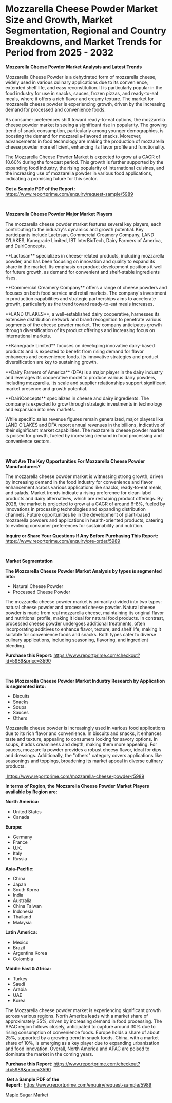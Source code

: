 <p><h1>Mozzarella Cheese Powder Market Size and Growth, Market Segmentation, Regional and Country Breakdowns, and Market Trends for Period from 2025 -  2032</h1></p><p><strong>Mozzarella Cheese Powder Market Analysis and Latest Trends</strong></p>
<p><p>Mozzarella Cheese Powder is a dehydrated form of mozzarella cheese, widely used in various culinary applications due to its convenience, extended shelf life, and easy reconstitution. It is particularly popular in the food industry for use in snacks, sauces, frozen pizzas, and ready-to-eat meals, where it offers a rich flavor and creamy texture. The market for mozzarella cheese powder is experiencing growth, driven by the increasing demand for processed and convenience foods.</p><p>As consumer preferences shift toward ready-to-eat options, the mozzarella cheese powder market is seeing a significant rise in popularity. The growing trend of snack consumption, particularly among younger demographics, is boosting the demand for mozzarella-flavored snacks. Moreover, advancements in food technology are making the production of mozzarella cheese powder more efficient, enhancing its flavor profile and functionality.</p><p>The Mozzarella Cheese Powder Market is expected to grow at a CAGR of 10.60% during the forecast period. This growth is further supported by the expanding food industry, the rising popularity of international cuisines, and the increasing use of mozzarella powder in various food applications, indicating a promising future for this sector.</p></p>
<p><strong>Get a Sample PDF of the Report:&nbsp;</strong> <a href="https://www.reportprime.com/enquiry/request-sample/5989?utm_campaign=3491&utm_medium=2&utm_source=Github&utm_content=ia&utm_term=19032025&utm_id=mozzarella-cheese-powder">https://www.reportprime.com/enquiry/request-sample/5989</a></p>
<p>&nbsp;</p>
<p><strong>Mozzarella Cheese Powder Major Market Players</strong></p>
<p><p>The mozzarella cheese powder market features several key players, each contributing to the industry's dynamics and growth potential. Key participants include Lactosan, Commercial Creamery Company, LAND O’LAKES, Kanegrade Limited, IBT InterBioTech, Dairy Farmers of America, and DairiConcepts.</p><p>**Lactosan** specializes in cheese-related products, including mozzarella powder, and has been focusing on innovation and quality to expand its share in the market. Its emphasis on product development positions it well for future growth, as demand for convenient and shelf-stable ingredients rises.</p><p>**Commercial Creamery Company** offers a range of cheese powders and focuses on both food service and retail markets. The company's investment in production capabilities and strategic partnerships aims to accelerate growth, particularly as the trend toward ready-to-eat meals increases.</p><p>**LAND O’LAKES**, a well-established dairy cooperative, harnesses its extensive distribution network and brand recognition to penetrate various segments of the cheese powder market. The company anticipates growth through diversification of its product offerings and increasing focus on international markets.</p><p>**Kanegrade Limited** focuses on developing innovative dairy-based products and is expected to benefit from rising demand for flavor enhancers and convenience foods. Its innovative strategies and product diversification are key to sustaining growth.</p><p>**Dairy Farmers of America** (DFA) is a major player in the dairy industry and leverages its cooperative model to produce various dairy powders, including mozzarella. Its scale and supplier relationships support significant market presence and growth potential.</p><p>**DairiConcepts** specializes in cheese and dairy ingredients. The company is expected to grow through strategic investments in technology and expansion into new markets.</p><p>While specific sales revenue figures remain generalized, major players like LAND O’LAKES and DFA report annual revenues in the billions, indicative of their significant market capabilities. The mozzarella cheese powder market is poised for growth, fueled by increasing demand in food processing and convenience sectors.</p></p>
<p>&nbsp;</p>
<p><strong>What Are The Key Opportunities For Mozzarella Cheese Powder Manufacturers?</strong></p>
<p><p>The mozzarella cheese powder market is witnessing strong growth, driven by increasing demand in the food industry for convenience and flavor enhancement across various applications like snacks, ready-to-eat meals, and salads. Market trends indicate a rising preference for clean-label products and dairy alternatives, which are reshaping product offerings. By 2028, the market is projected to grow at a CAGR of around 6-8%, fueled by innovations in processing technologies and expanding distribution channels. Future opportunities lie in the development of plant-based mozzarella powders and applications in health-oriented products, catering to evolving consumer preferences for sustainability and nutrition.</p></p>
<p><strong>Inquire or Share Your Questions If Any Before Purchasing This Report:</strong> <a href="https://www.reportprime.com/enquiry/pre-order/5989?utm_campaign=3491&utm_medium=2&utm_source=Github&utm_content=ia&utm_term=19032025&utm_id=mozzarella-cheese-powder">https://www.reportprime.com/enquiry/pre-order/5989</a></p>
<p>&nbsp;</p>
<p><strong>Market Segmentation</strong></p>
<p><strong>The Mozzarella Cheese Powder Market Analysis by types is segmented into:</strong></p>
<p><ul><li>Natural Cheese Powder</li><li>Processed Cheese Powder</li></ul></p>
<p><p>The mozzarella cheese powder market is primarily divided into two types: natural cheese powder and processed cheese powder. Natural cheese powder is made from real mozzarella cheese, maintaining its original flavor and nutritional profile, making it ideal for natural food products. In contrast, processed cheese powder undergoes additional treatments, often incorporating additives to enhance flavor, texture, and shelf life, making it suitable for convenience foods and snacks. Both types cater to diverse culinary applications, including seasoning, flavoring, and ingredient blending.</p></p>
<p><strong>Purchase this Report:&nbsp;</strong><a href="https://www.reportprime.com/checkout?id=5989&price=3590&utm_campaign=3491&utm_medium=2&utm_source=Github&utm_content=ia&utm_term=19032025&utm_id=mozzarella-cheese-powder">https://www.reportprime.com/checkout?id=5989&price=3590</a></p>
<p>&nbsp;</p>
<p><strong>The Mozzarella Cheese Powder Market Industry Research by Application is segmented into:</strong></p>
<p><ul><li>Biscuits</li><li>Snacks</li><li>Soups</li><li>Sauces</li><li>Others</li></ul></p>
<p><p>Mozzarella cheese powder is increasingly used in various food applications due to its rich flavor and convenience. In biscuits and snacks, it enhances taste and texture, appealing to consumers looking for savory options. In soups, it adds creaminess and depth, making them more appealing. For sauces, mozzarella powder provides a robust cheesy flavor, ideal for dips and dressings. Additionally, the "others" category covers applications like seasonings and toppings, broadening its market appeal in diverse culinary products.</p></p>
<p><a href="https://www.reportprime.com/mozzarella-cheese-powder-r5989?utm_campaign=3491&utm_medium=2&utm_source=Github&utm_content=ia&utm_term=19032025&utm_id=mozzarella-cheese-powder">&nbsp;https://www.reportprime.com/mozzarella-cheese-powder-r5989</a></p>
<p><strong>In terms of Region, the Mozzarella Cheese Powder Market Players available by Region are:</strong></p>
<p>
    <p> <strong> North America: </strong>
        <ul>
            <li>United States</li>
            <li>Canada</li>
        </ul>
        </p> 
    <p> <strong> Europe: </strong>
        <ul>
            <li>Germany</li>
            <li>France</li>
            <li>U.K.</li>
            <li>Italy</li>
            <li>Russia</li>
        </ul>
        </p> 
    <p> <strong> Asia-Pacific: </strong>
        <ul>
            <li>China</li>
            <li>Japan</li>
            <li>South Korea</li>
            <li>India</li>
            <li>Australia</li>
            <li>China Taiwan</li>
            <li>Indonesia</li>
            <li>Thailand</li>
            <li>Malaysia</li>
        </ul>
        </p> 
    <p> <strong> Latin America: </strong>
        <ul>
            <li>Mexico</li>
            <li>Brazil</li>
            <li>Argentina Korea</li>
            <li>Colombia</li>
        </ul>
        </p> 
    <p> <strong> Middle East & Africa: </strong>
        <ul>
            <li>Turkey</li>
            <li>Saudi</li>
            <li>Arabia</li>
            <li>UAE</li>
            <li>Korea</li>
        </ul>
    </p>
    </p>
<p><p>The Mozzarella cheese powder market is experiencing significant growth across various regions. North America leads with a market share of approximately 35%, driven by increasing demand in food processing. The APAC region follows closely, anticipated to capture around 30% due to rising consumption of convenience foods. Europe holds a share of about 25%, supported by a growing trend in snack foods. China, with a market share of 10%, is emerging as a key player due to expanding urbanization and food innovation. Overall, North America and APAC are poised to dominate the market in the coming years.</p></p>
<p><strong>Purchase this Report: </strong><a href="https://www.reportprime.com/checkout?id=5989&price=3590&utm_campaign=3491&utm_medium=2&utm_source=Github&utm_content=ia&utm_term=19032025&utm_id=mozzarella-cheese-powder">https://www.reportprime.com/checkout?id=5989&price=3590</a></p>
<p>&nbsp;<strong>Get a Sample PDF of the Report:&nbsp;&nbsp;</strong><a href="https://www.reportprime.com/enquiry/request-sample/5989?utm_campaign=3491&utm_medium=2&utm_source=Github&utm_content=ia&utm_term=19032025&utm_id=mozzarella-cheese-powder">https://www.reportprime.com/enquiry/request-sample/5989</a></p>
<p><strong></strong></p>
<p><p><a href="https://github.com/marteionun0/Market-Research-Report-List-1/blob/main/maple-sugar-market.md?utm_campaign=3491&utm_medium=2&utm_source=Github&utm_content=ia&utm_term=19032025&utm_id=mozzarella-cheese-powder">Maple Sugar Market</a></p></p>